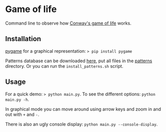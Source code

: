 # Game of life

Command line to observe how [Conway's game of life](https://www.wikiwand.com/en/Conway's_Game_of_Life) works.

## Installation

[pygame](https://www.pygame.org) for a graphical representation:
`> pip install pygame`

Patterns database can be downloaded [here](www.conwaylife.com/patterns/all.zip), put all files in the [patterns](patterns/) directory.
Or you can run the `install_patterns.sh` script.

## Usage

For a quick demo: `> python main.py`.
To see the different options: `python main.py -h`.

In graphical mode you can move around using arrow keys and zoom in and out with `+` and `-`.

There is also an ugly console display: `python main.py --console-display`.
